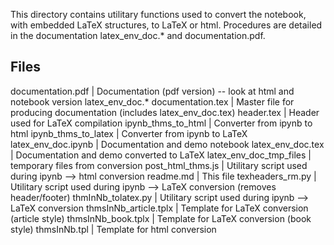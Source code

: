 
This directory contains utilitary functions used to convert the notebook, with embedded LaTeX structures, to LaTeX or html. 
Procedures are detailed in the documentation latex_env_doc.* and documentation.pdf. 

Files
-----

documentation.pdf	|	Documentation (pdf version)  -- look at html and notebook version latex_env_doc.*
documentation.tex	|	Master file for producing documentation (includes latex_env_doc.tex)
header.tex		|	Header used for LaTeX compilation
ipynb_thms_to_html	|	Converter from ipynb to html
ipynb_thms_to_latex	|	Converter from ipynb to LaTeX
latex_env_doc.ipynb	|	Documentation and demo notebook
latex_env_doc.tex	|	Documentation and demo converted to LaTeX
latex_env_doc_tmp_files	|	temporary files from conversion
post_html_thms.js	|	Utilitary script used during ipynb --> html conversion
readme.md		|	This file
texheaders_rm.py	|	Utilitary script used during ipynb --> LaTeX conversion (removes header/footer)
thmInNb_tolatex.py	|	Utilitary script used during ipynb --> LaTeX conversion 
thmsInNb_article.tplx	|	Template for LaTeX conversion (article style)
thmsInNb_book.tplx	|	Template for LaTeX conversion (book style)
thmsInNb.tpl		|	Template for html conversion 


